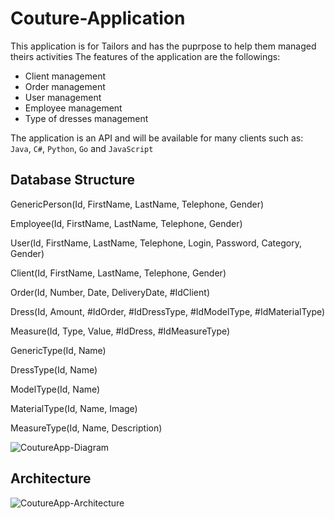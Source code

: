 # Couture-Application

This application is for Tailors and has the puprpose to help them managed theirs activities
The features of the application are the followings:

- Client management
- Order management
- User management
- Employee management
- Type of dresses management

The application is an API and will be available for many clients such as: `Java`, `C#`, `Python`, `Go` and `JavaScript`

## Database Structure
GenericPerson(Id, FirstName, LastName, Telephone, Gender)

Employee(Id, FirstName, LastName, Telephone, Gender)

User(Id, FirstName, LastName, Telephone, Login, Password, Category, Gender)

Client(Id, FirstName, LastName, Telephone, Gender)

Order(Id, Number, Date, DeliveryDate, #IdClient)

Dress(Id, Amount, #IdOrder, #IdDressType, #IdModelType, #IdMaterialType)

Measure(Id, Type, Value, #IdDress, #IdMeasureType)

GenericType(Id, Name)

DressType(Id, Name)

ModelType(Id, Name)

MaterialType(Id, Name, Image)

MeasureType(Id, Name, Description)

![CoutureApp-Diagram](https://github.com/HattoriHenzo/couture-application/assets/5141285/ea5f8ad9-f0b9-4af8-a1c7-26bdb2fc454b)


## Architecture
![CoutureApp-Architecture](https://github.com/HattoriHenzo/couture-application/assets/5141285/9442418a-91f5-4673-995f-3f3ddcff1eb5)



